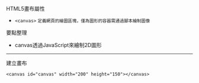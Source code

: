 HTML5畫布屬性
- `<canvas>` <small>定義網頁的繪圖區塊，僅為圖形的容器需通過腳本繪制圖像</small>

要點整理
- canvas透過JavaScript來繪制2D圖形

---

建立畫布
```
<canvas id="canvas" width="200" height="150"></canvas>
```